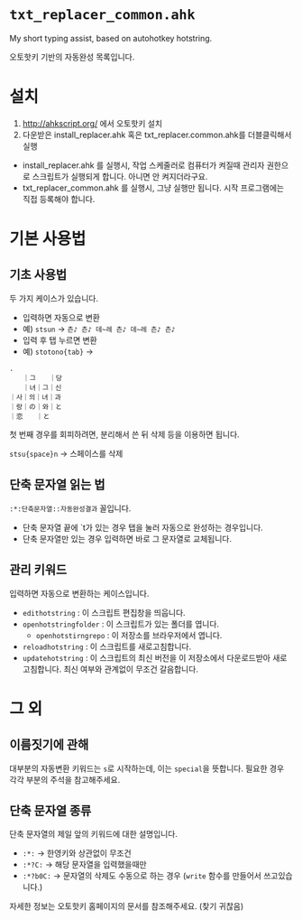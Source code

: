 # `txt_replacer_common.ahk`

My short typing assist, based on autohotkey hotstring.

오토핫키 기반의 자동완성 목록입니다.

# 설치

1. http://ahkscript.org/ 에서 오토핫키 설치
2. 다운받은 install_replacer.ahk 혹은 txt_replacer.common.ahk를 더블클릭해서 실행
  - install_replacer.ahk 를 실행시, 작업 스케줄러로 컴퓨터가 켜질때 관리자 권한으로 스크립트가 실행되게 합니다. 아니면 안 켜지더라구요.
  - txt_replacer_common.ahk 를 실행시, 그냥 실행만 됩니다. 시작 프로그램에는 직접 등록해야 합니다.

# 기본 사용법

## 기초 사용법

두 가지 케이스가 있습니다.

- 입력하면 자동으로 변환
- 예) `stsun` → `츤♪ 츤♪ 데~레 츤♪ 데~레 츤♪ 츤♪`
- 입력 후 탭 누르면 변환
- 예) `stotono{tab}` →

```
.
　　｜그　　｜당
　　｜녀｜그｜신
｜사｜의｜녀｜과
｜랑｜の｜와｜と
｜恋　　｜と
```

첫 번째 경우를 회피하려면, 분리해서 쓴 뒤 삭제 등을 이용하면 됩니다.

`stsu{space}n` → 스페이스를 삭제

## 단축 문자열 읽는 법

`:*:단축문자열::자동완성결과` 꼴입니다.

- 단축 문자열 끝에 `t가 있는 경우 탭을 눌러 자동으로 완성하는 경우입니다.
- 단축 문자열만 있는 경우 입력하면 바로 그 문자열로 교체됩니다.

## 관리 키워드

입력하면 자동으로 변환하는 케이스입니다.

- `edithotstring` : 이 스크립트 편집창을 띄웁니다.
- `openhotstringfolder` : 이 스크립트가 있는 폴더를 엽니다.
    - `openhotstirngrepo` : 이 저장소를 브라우저에서 엽니다.
- `reloadhotstring` : 이 스크립트를 새로고침합니다.
- `updatehotstring` : 이 스크립트의 최신 버전을 이 저장소에서 다운로드받아 새로고침합니다. 최신 여부와 관계없이 무조건 갈음합니다.


# 그 외


## 이름짓기에 관해

대부분의 자동변환 키워드는 `s`로 시작하는데, 이는 `special`을 뜻합니다. 필요한 경우 각각 부분의 주석을 참고해주세요.

## 단축 문자열 종류

단축 문자열의 제일 앞의 키워드에 대한 설명입니다.

- `:*:` → 한영키와 상관없이 무조건
- `:*?C:` → 해당 문자열을 입력했을때만
- `:*?b0C:` → 문자열의 삭제도 수동으로 하는 경우 (`write` 함수를 만들어서 쓰고있습니다.)

자세한 정보는 오토핫키 홈페이지의 문서를 참조해주세요. (찾기 귀찮음)
